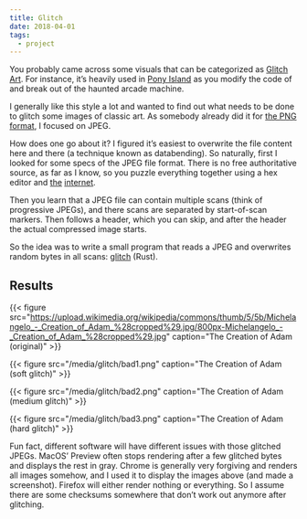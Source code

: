 ```yaml
---
title: Glitch
date: 2018-04-01
tags:
  - project
---
```


You probably came across some visuals that can be categorized as [Glitch Art](https://en.wikipedia.org/wiki/Glitch_art). For instance, it’s heavily used in [Pony Island](https://www.youtube.com/watch?v=7vLzSh1UKgs) as you modify the code of and break out of the haunted arcade machine.

I generally like this style a lot and wanted to find out what needs to be done to glitch some images of classic art. As somebody already did it for [the PNG format](https://ucnv.github.io/pnglitch/), I focused on JPEG.

How does one go about it? I figured it’s easiest to overwrite the file content here and there (a technique known as databending). So naturally, first I looked for some specs of the JPEG file format. There is no free authoritative source, as far as I know, so you puzzle everything together using a hex editor and [the](https://www.w3.org/Graphics/JPEG/jfif3.pdf) [internet](http://vip.sugovica.hu/Sardi/kepnezo/JPEG%20File%20Layout%20and%20Format.htm).

Then you learn that a JPEG file can contain multiple scans (think of progressive JPEGs), and there scans are separated by start-of-scan markers. Then follows a header, which you can skip, and after the header the actual compressed image starts.

So the idea was to write a small program that reads a JPEG and overwrites random bytes in all scans: [glitch](https://github.com/prayerslayer/glitch) (Rust).

## Results

{{< figure src="https://upload.wikimedia.org/wikipedia/commons/thumb/5/5b/Michelangelo_-_Creation_of_Adam_%28cropped%29.jpg/800px-Michelangelo_-_Creation_of_Adam_%28cropped%29.jpg" caption="The Creation of Adam (original)" >}}

{{< figure src="/media/glitch/bad1.png" caption="The Creation of Adam (soft glitch)" >}}

{{< figure src="/media/glitch/bad2.png" caption="The Creation of Adam (medium glitch)" >}}

{{< figure src="/media/glitch/bad3.png" caption="The Creation of Adam (hard glitch)" >}}

Fun fact, different software will have different issues with those glitched JPEGs. MacOS’ Preview often stops rendering after a few glitched bytes and displays the rest in gray. Chrome is generally very forgiving and renders all images somehow, and I used it to display the images above (and made a screenshot). Firefox will either render nothing or everything. So I assume there are some checksums somewhere that don’t work out anymore after glitching.
